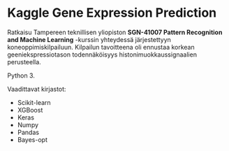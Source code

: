 # Kaggle Gene Expression Prediction
Ratkaisu Tampereen teknillisen yliopiston **SGN-41007 Pattern Recognition and Machine Learning** -kurssin yhteydessä järjestettyyn koneoppimiskilpailuun. Kilpailun tavoitteena oli ennustaa korkean geeniekspressiotason todennäköisyys histonimuokkaussignaalien perusteella.

Python 3.

Vaadittavat kirjastot:
* Scikit-learn
* XGBoost
* Keras
* Numpy
* Pandas
* Bayes-opt
